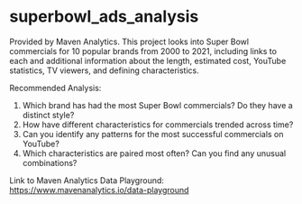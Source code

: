 # superbowl_ads_analysis
Provided by Maven Analytics.
This project looks into Super Bowl commercials for 10 popular brands from 2000 to 2021, including links to each and additional information about the length, estimated cost, YouTube statistics, TV viewers, and defining characteristics.

Recommended Analysis:
1. Which brand has had the most Super Bowl commercials? Do they have a distinct style?
2. How have different characteristics for commercials trended across time?
3. Can you identify any patterns for the most successful commercials on YouTube?
4. Which characteristics are paired most often? Can you find any unusual combinations?

Link to Maven Analytics Data Playground: https://www.mavenanalytics.io/data-playground
